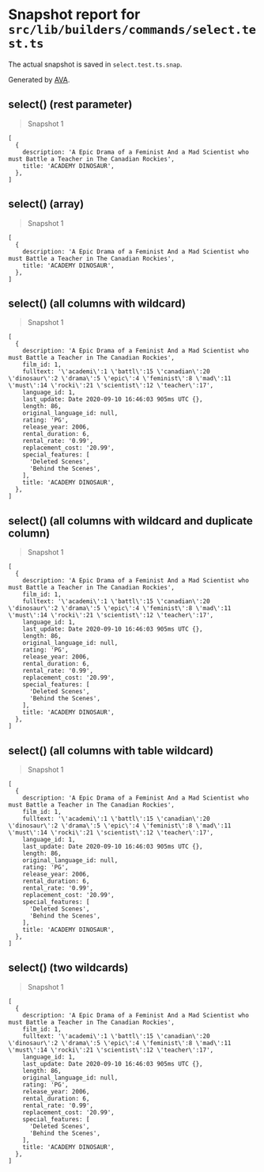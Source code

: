 # Snapshot report for `src/lib/builders/commands/select.test.ts`

The actual snapshot is saved in `select.test.ts.snap`.

Generated by [AVA](https://avajs.dev).

## select() (rest parameter)

> Snapshot 1

    [
      {
        description: 'A Epic Drama of a Feminist And a Mad Scientist who must Battle a Teacher in The Canadian Rockies',
        title: 'ACADEMY DINOSAUR',
      },
    ]

## select() (array)

> Snapshot 1

    [
      {
        description: 'A Epic Drama of a Feminist And a Mad Scientist who must Battle a Teacher in The Canadian Rockies',
        title: 'ACADEMY DINOSAUR',
      },
    ]

## select() (all columns with wildcard)

> Snapshot 1

    [
      {
        description: 'A Epic Drama of a Feminist And a Mad Scientist who must Battle a Teacher in The Canadian Rockies',
        film_id: 1,
        fulltext: '\'academi\':1 \'battl\':15 \'canadian\':20 \'dinosaur\':2 \'drama\':5 \'epic\':4 \'feminist\':8 \'mad\':11 \'must\':14 \'rocki\':21 \'scientist\':12 \'teacher\':17',
        language_id: 1,
        last_update: Date 2020-09-10 16:46:03 905ms UTC {},
        length: 86,
        original_language_id: null,
        rating: 'PG',
        release_year: 2006,
        rental_duration: 6,
        rental_rate: '0.99',
        replacement_cost: '20.99',
        special_features: [
          'Deleted Scenes',
          'Behind the Scenes',
        ],
        title: 'ACADEMY DINOSAUR',
      },
    ]

## select() (all columns with wildcard and duplicate column)

> Snapshot 1

    [
      {
        description: 'A Epic Drama of a Feminist And a Mad Scientist who must Battle a Teacher in The Canadian Rockies',
        film_id: 1,
        fulltext: '\'academi\':1 \'battl\':15 \'canadian\':20 \'dinosaur\':2 \'drama\':5 \'epic\':4 \'feminist\':8 \'mad\':11 \'must\':14 \'rocki\':21 \'scientist\':12 \'teacher\':17',
        language_id: 1,
        last_update: Date 2020-09-10 16:46:03 905ms UTC {},
        length: 86,
        original_language_id: null,
        rating: 'PG',
        release_year: 2006,
        rental_duration: 6,
        rental_rate: '0.99',
        replacement_cost: '20.99',
        special_features: [
          'Deleted Scenes',
          'Behind the Scenes',
        ],
        title: 'ACADEMY DINOSAUR',
      },
    ]

## select() (all columns with table wildcard)

> Snapshot 1

    [
      {
        description: 'A Epic Drama of a Feminist And a Mad Scientist who must Battle a Teacher in The Canadian Rockies',
        film_id: 1,
        fulltext: '\'academi\':1 \'battl\':15 \'canadian\':20 \'dinosaur\':2 \'drama\':5 \'epic\':4 \'feminist\':8 \'mad\':11 \'must\':14 \'rocki\':21 \'scientist\':12 \'teacher\':17',
        language_id: 1,
        last_update: Date 2020-09-10 16:46:03 905ms UTC {},
        length: 86,
        original_language_id: null,
        rating: 'PG',
        release_year: 2006,
        rental_duration: 6,
        rental_rate: '0.99',
        replacement_cost: '20.99',
        special_features: [
          'Deleted Scenes',
          'Behind the Scenes',
        ],
        title: 'ACADEMY DINOSAUR',
      },
    ]

## select() (two wildcards)

> Snapshot 1

    [
      {
        description: 'A Epic Drama of a Feminist And a Mad Scientist who must Battle a Teacher in The Canadian Rockies',
        film_id: 1,
        fulltext: '\'academi\':1 \'battl\':15 \'canadian\':20 \'dinosaur\':2 \'drama\':5 \'epic\':4 \'feminist\':8 \'mad\':11 \'must\':14 \'rocki\':21 \'scientist\':12 \'teacher\':17',
        language_id: 1,
        last_update: Date 2020-09-10 16:46:03 905ms UTC {},
        length: 86,
        original_language_id: null,
        rating: 'PG',
        release_year: 2006,
        rental_duration: 6,
        rental_rate: '0.99',
        replacement_cost: '20.99',
        special_features: [
          'Deleted Scenes',
          'Behind the Scenes',
        ],
        title: 'ACADEMY DINOSAUR',
      },
    ]
